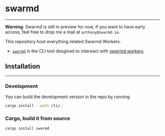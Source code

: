 # swarmd
----

**Warning**: Swarmd is still in preview for now, if you want to have early
access, feel free to drop me a mail at `anthony@swarmd.io`.

This repository host everything related Swarmd Workers.

- [`swarmd`](./cli/README.md) is the CLI tool desgined to intereact with [swarmd
workers](https://swarmd.io).

## Installation
---- 

### Development

You can build the development version in the repo by running

```bash
cargo install --path cli/.
```

### Cargo, build it from source

```bash
cargo install swarmd
```
